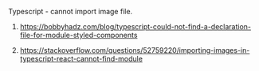 Typescript - cannot import image file.
1. https://bobbyhadz.com/blog/typescript-could-not-find-a-declaration-file-for-module-styled-components

2. https://stackoverflow.com/questions/52759220/importing-images-in-typescript-react-cannot-find-module